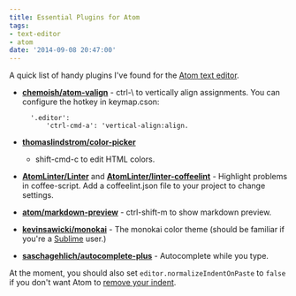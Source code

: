 ```yaml
---
title: Essential Plugins for Atom
tags:
- text-editor
- atom
date: '2014-09-08 20:47:00'
---
```

A quick list of handy plugins I've found for the [Atom text editor](https://atom.io/).

<!--more-->

* **[chemoish/atom-valign](https://github.com/chemoish/atom-valign)** - ctrl-\ to vertically align assignments.
You can configure the hotkey in keymap.cson:
        
        '.editor':
            'ctrl-cmd-a': 'vertical-align:align.

* **[thomaslindstrom/color-picker](https://github.com/thomaslindstrom/color-picker)**
  - shift-cmd-c to edit HTML colors.
* **[AtomLinter/Linter](https://github.com/AtomLinter/Linter)** and
  **[AtomLinter/linter-coffeelint](https://github.com/AtomLinter/linter-coffeelint)** -
  Highlight problems in coffee-script.  Add a coffeelint.json file to your project to change settings.
* **[atom/markdown-preview](https://github.com/atom/markdown-preview)** - ctrl-shift-m to show markdown preview.
* **[kevinsawicki/monokai](https://github.com/kevinsawicki/monokai)** - The monokai color theme (should be familiar if you're a [Sublime](http://www.sublimetext.com/) user.)
* **[saschagehlich/autocomplete-plus](https://github.com/saschagehlich/autocomplete-plus)** - Autocomplete while you type.

At the moment, you should also set `editor.normalizeIndentOnPaste` to `false` if you don't want Atom to [remove your indent](https://discuss.atom.io/t/normalize-indent-on-paste-doesnt-work-as-expected/3503/5).
